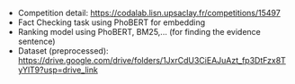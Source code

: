 - Competition detail: https://codalab.lisn.upsaclay.fr/competitions/15497
- Fact Checking task using PhoBERT for embedding
- Ranking model using PhoBERT, BM25,... (for finding the evidence sentence)
- Dataset (preprocessed): https://drive.google.com/drive/folders/1JxrCdU3CiEAJuAzt_fp3DtFzx8TyYlT9?usp=drive_link
